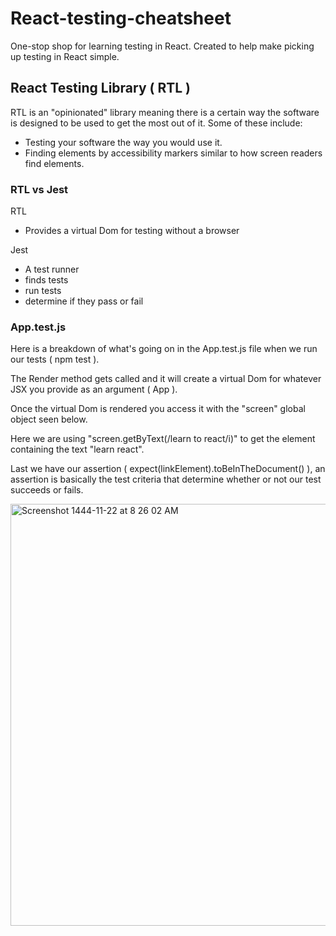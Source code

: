 # React-testing-cheatsheet
One-stop shop for learning testing in React. Created to help make picking up testing in React simple.

## React Testing Library ( RTL )
RTL is an "opinionated" library meaning there is a certain way the software is designed to be used to get the most out of it.
Some of these include:
- Testing your software the way you would use it.
- Finding elements by accessibility markers similar to how screen readers find elements.

### RTL vs Jest
RTL
- Provides a virtual Dom for testing without a browser 

Jest
- A test runner 
- finds tests
- run tests
- determine if they pass or fail

### App.test.js
Here is a breakdown of what's going on in the App.test.js file when we run our tests ( npm test ).

The Render method gets called and it will create a virtual Dom for whatever JSX you provide as an argument ( App ). 

Once the virtual Dom is rendered you access it with the "screen" global object seen below.

Here we are using "screen.getByText(/learn to react/i)" to get the element containing the text "learn react".

Last we have our assertion ( expect(linkElement).toBeInTheDocument() ), an assertion is basically the test criteria that determine whether or not our test succeeds or fails.

<img width="675" alt="Screenshot 1444-11-22 at 8 26 02 AM" src="https://github.com/jamalabd/React-testing-cheatsheet/assets/45414121/e7b96fd5-abad-44a8-928c-cf847051fd12">
